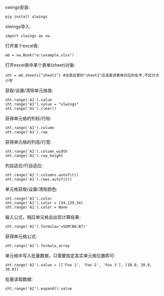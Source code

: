 xwings安装:  

    pip install xlwings

xlwings导入:  

    import xlwings as xw

打开某个excel表:  

    wb = xw.Book("e:\example.xlsx")

打开excel表中某个表单(sheet)对象:  

    sht = wb.sheets["sheet1"] #注意这里的"sheet1"应该是该表单对应的名字,不区分大小写

获取/设置/清除单元格值:

    sht.range('A1').value
    sht.range('A1').value = "xlwings"
    sht.range('A1').clear()

获得单元格的列标/行标:

    sht.range('A1').column
    sht.range('A1').row

获得单元格的列高/行宽:

    sht.range('A1').column_width
    sht.range('A1').row_height

列自适应/行自适应:

    sht.range('A1').columns.autofit()
    sht.range('A1').rows.autofit()

单元格获取/设置/清除颜色:

    sht.range('A1').color
    sht.range('A1').color = (34,139,34)
    sht.range('A1').color = None

输入公式，相应单元格会出现计算结果:

    sht.range('A1').formula='=SUM(B6:B7)'

获得单元格公式:

    sht.range('A1').formula_array

单元格中写入批量数据，只需要指定其实单元格位置即可:

    sht.range('A2').value = [['Foo 1', 'Foo 2', 'Foo 3'], [10.0, 20.0, 30.0]]

批量读取数据:

    sht.range('A2').expand().value

